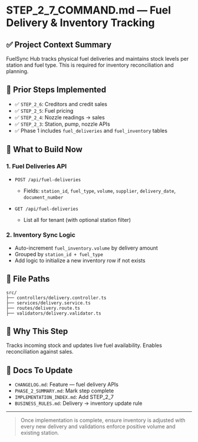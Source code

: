 # STEP\_2\_7\_COMMAND.md — Fuel Delivery & Inventory Tracking

## ✅ Project Context Summary

FuelSync Hub tracks physical fuel deliveries and maintains stock levels per station and fuel type. This is required for inventory reconciliation and planning.

## 📌 Prior Steps Implemented

* ✅ `STEP_2_6`: Creditors and credit sales
* ✅ `STEP_2_5`: Fuel pricing
* ✅ `STEP_2_4`: Nozzle readings → sales
* ✅ `STEP_2_3`: Station, pump, nozzle APIs
* ✅ Phase 1 includes `fuel_deliveries` and `fuel_inventory` tables

## 🚧 What to Build Now

### 1. Fuel Deliveries API

* `POST /api/fuel-deliveries`

  * Fields: `station_id`, `fuel_type`, `volume`, `supplier`, `delivery_date`, `document_number`
* `GET /api/fuel-deliveries`

  * List all for tenant (with optional station filter)

### 2. Inventory Sync Logic

* Auto-increment `fuel_inventory.volume` by delivery amount
* Grouped by `station_id + fuel_type`
* Add logic to initialize a new inventory row if not exists

## 📁 File Paths

```
src/
├── controllers/delivery.controller.ts
├── services/delivery.service.ts
├── routes/delivery.route.ts
├── validators/delivery.validator.ts
```

## 🧠 Why This Step

Tracks incoming stock and updates live fuel availability. Enables reconciliation against sales.

## 🧾 Docs To Update

* `CHANGELOG.md`: Feature — fuel delivery APIs
* `PHASE_2_SUMMARY.md`: Mark step complete
* `IMPLEMENTATION_INDEX.md`: Add STEP\_2\_7
* `BUSINESS_RULES.md`: Delivery → inventory update rule

---

> Once implementation is complete, ensure inventory is adjusted with every new delivery and validations enforce positive volume and existing station.
